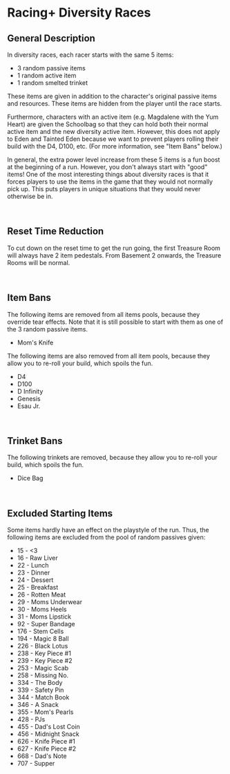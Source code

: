 # Racing+ Diversity Races

## General Description

In diversity races, each racer starts with the same 5 items:

- 3 random passive items
- 1 random active item
- 1 random smelted trinket

These items are given in addition to the character's original passive items and resources. These items are hidden from the player until the race starts.

Furthermore, characters with an active item (e.g. Magdalene with the Yum Heart) are given the Schoolbag so that they can hold both their normal active item and the new diversity active item. However, this does not apply to Eden and Tainted Eden because we want to prevent players rolling their build with the D4, D100, etc. (For more information, see "Item Bans" below.)

In general, the extra power level increase from these 5 items is a fun boost at the beginning of a run. However, you don't always start with "good" items! One of the most interesting things about diversity races is that it forces players to use the items in the game that they would not normally pick up. This puts players in unique situations that they would never otherwise be in.

<br />

## Reset Time Reduction

To cut down on the reset time to get the run going, the first Treasure Room will always have 2 item pedestals. From Basement 2 onwards, the Treasure Rooms will be normal.

<br />

## Item Bans

The following items are removed from all items pools, because they override tear effects. Note that it is still possible to start with them as one of the 3 random passive items.

- Mom's Knife

The following items are also removed from all item pools, because they allow you to re-roll your build, which spoils the fun.

- D4
- D100
- D Infinity
- Genesis
- Esau Jr.

<br />

## Trinket Bans

The following trinkets are removed, because they allow you to re-roll your build, which spoils the fun.

- Dice Bag

<br />

## Excluded Starting Items

Some items hardly have an effect on the playstyle of the run. Thus, the following items are excluded from the pool of random passives given:

- 15 - <3
- 16 - Raw Liver
- 22 - Lunch
- 23 - Dinner
- 24 - Dessert
- 25 - Breakfast
- 26 - Rotten Meat
- 29 - Moms Underwear
- 30 - Moms Heels
- 31 - Moms Lipstick
- 92 - Super Bandage
- 176 - Stem Cells
- 194 - Magic 8 Ball
- 226 - Black Lotus
- 238 - Key Piece #1
- 239 - Key Piece #2
- 253 - Magic Scab
- 258 - Missing No.
- 334 - The Body
- 339 - Safety Pin
- 344 - Match Book
- 346 - A Snack
- 355 - Mom's Pearls
- 428 - PJs
- 455 - Dad's Lost Coin
- 456 - Midnight Snack
- 626 - Knife Piece #1
- 627 - Knife Piece #2
- 668 - Dad's Note
- 707 - Supper

<br />
